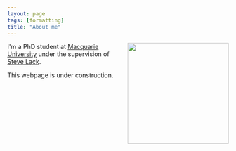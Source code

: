 ```yaml
---
layout: page
tags: [formatting]
title: "About me"
---
```



<a href="url"><img src="http://gtendas.github.io/assets/picture.jpg" align="right" width="230" ></a>


I'm a PhD student at [Macquarie University](https://mq.edu.au) under the supervision of [Steve Lack](http://maths.mq.edu.au/~slack/).

This webpage is under construction. 

